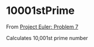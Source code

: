 # 10001stPrime

From [Project Euler: Problem 7](https://projecteuler.net/problem=7)

Calculates 10,001st prime number